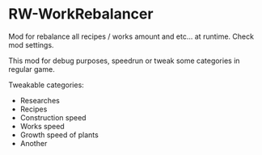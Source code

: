 # RW-WorkRebalancer

Mod for rebalance all recipes / works amount and etc... at runtime. Check mod settings.
	
This mod for debug purposes, speedrun or tweak some categories in regular game.

Tweakable categories:
* Researches
* Recipes
* Construction speed
* Works speed
* Growth speed of plants
* Another
